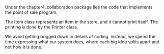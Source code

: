 Under the chapter4_collaboration package lies the code that implements the point of sale program.

The Item class represents an item in the store, and it cannot print itself. The printing is done by the Printer class.

We avoid getting bogged down in details of coding. Instead, we spend the time expressing what our system does, where each big idea splits apart and not how it
is done. 
